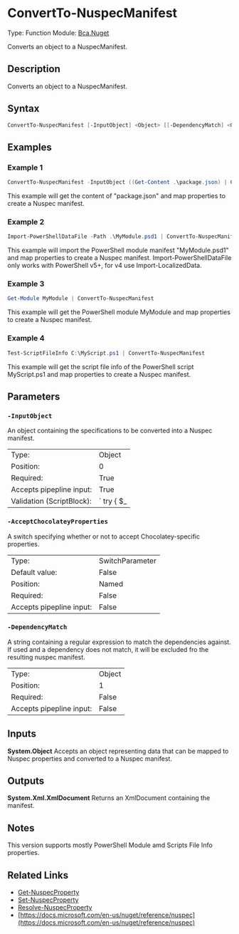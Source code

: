 # ConvertTo-NuspecManifest
Type: Function
Module: [Bca.Nuget](../ReadMe.md)

Converts an object to a NuspecManifest.
## Description
Converts an object to a NuspecManifest.
## Syntax
```powershell
ConvertTo-NuspecManifest [-InputObject] <Object> [[-DependencyMatch] <Object>] [-AcceptChocolateyProperties] [<CommonParameters>]
```
## Examples
### Example 1
```powershell
ConvertTo-NuspecManifest -InputObject ((Get-Content .\package.json) | Convert-From-Json)
```
This example will get the content of "package.json" and map properties to create a Nuspec manifest.
### Example 2
```powershell
Import-PowerShellDataFile -Path .\MyModule.psd1 | ConvertTo-NuspecManifest
```
This example will import the PowerShell module manifest "MyModule.psd1" and map properties to create a Nuspec manifest.
Import-PowerShellDataFile only works with PowerShell v5+, for v4 use Import-LocalizedData.
### Example 3
```powershell
Get-Module MyModule | ConvertTo-NuspecManifest
```
This example will get the PowerShell module MyModule and map properties to create a Nuspec manifest.
### Example 4
```powershell
Test-ScriptFileInfo C:\MyScript.ps1 | ConvertTo-NuspecManifest
```
This example will get the script file info of the PowerShell script MyScript.ps1 and map properties to create a Nuspec manifest.
## Parameters
### `-InputObject`
An object containing the specifications to be converted into a Nuspec manifest.

| | |
|:-|:-|
|Type:|Object|
|Position:|0|
|Required:|True|
|Accepts pipepline input:|True|
|Validation (ScriptBlock):|` try { $_ | ConvertTo-Json | ConvertFrom-Json $true } catch { throw "Could not convert input object type '$($InputObject.GetType().Name)'." } `|

### `-AcceptChocolateyProperties`
A switch specifying whether or not to accept Chocolatey-specific properties.

| | |
|:-|:-|
|Type:|SwitchParameter|
|Default value:|False|
|Position:|Named|
|Required:|False|
|Accepts pipepline input:|False|

### `-DependencyMatch`
A string containing a regular expression to match the dependencies against.
If used and a dependency does not match, it will be excluded fro the resulting nuspec manifest.

| | |
|:-|:-|
|Type:|Object|
|Position:|1|
|Required:|False|
|Accepts pipepline input:|False|

## Inputs
**System.Object**
Accepts an object representing data that can be mapped to Nuspec properties and converted to a Nuspec manifest.
## Outputs
**System.Xml.XmlDocument**
Returns an XmlDocument containing the manifest.
## Notes
This version supports mostly PowerShell Module amd Scripts File Info properties.
## Related Links
- [Get-NuspecProperty](Get-NuspecProperty.md)
- [Set-NuspecProperty](Set-NuspecProperty.md)
- [Resolve-NuspecProperty](Resolve-NuspecProperty.md)
- [https://docs.microsoft.com/en-us/nuget/reference/nuspec](https://docs.microsoft.com/en-us/nuget/reference/nuspec)

